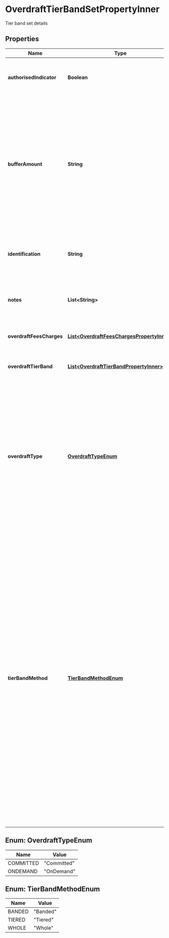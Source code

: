 

# OverdraftTierBandSetPropertyInner

Tier band set details

## Properties

| Name | Type | Description | Notes |
|------------ | ------------- | ------------- | -------------|
|**authorisedIndicator** | **Boolean** | Indicates if the Overdraft is authorised (Y) or unauthorised (N) |  [optional] |
|**bufferAmount** | **String** | When a customer exceeds their credit limit, a financial institution will not charge the customer unauthorised overdraft charges if they do not exceed by more than the buffer amount. Note: Authorised overdraft charges may still apply. |  [optional] |
|**identification** | **String** | Unique and unambiguous identification of a  Tier Band for a overdraft product. |  [optional] |
|**notes** | **List&lt;String&gt;** | Optional additional notes to supplement the overdraft Tier Band Set details |  [optional] |
|**overdraftFeesCharges** | [**List&lt;OverdraftFeesChargesPropertyInner&gt;**](OverdraftFeesChargesPropertyInner.md) | Overdraft fees and charges details |  [optional] |
|**overdraftTierBand** | [**List&lt;OverdraftTierBandPropertyInner&gt;**](OverdraftTierBandPropertyInner.md) | Provides overdraft details for a specific tier or band |  |
|**overdraftType** | [**OverdraftTypeEnum**](#OverdraftTypeEnum) | An overdraft can either be &#39;committed&#39; which means that the facility cannot be withdrawn without reasonable notification before it&#39;s agreed end date, or &#39;on demand&#39; which means that the financial institution can demand repayment at any point in time. |  [optional] |
|**tierBandMethod** | [**TierBandMethodEnum**](#TierBandMethodEnum) | The methodology of how overdraft is charged. It can be: &#39;Whole&#39;  Where the same charge/rate is applied to the entirety of the overdraft balance (where charges are applicable).  &#39;Tiered&#39; Where different charges/rates are applied dependent on overdraft maximum and minimum balance amount tiers defined by the lending financial organisation &#39;Banded&#39; Where different charges/rates are applied dependent on overdraft maximum and minimum balance amount bands defined by a government organisation. |  |



## Enum: OverdraftTypeEnum

| Name | Value |
|---- | -----|
| COMMITTED | &quot;Committed&quot; |
| ONDEMAND | &quot;OnDemand&quot; |



## Enum: TierBandMethodEnum

| Name | Value |
|---- | -----|
| BANDED | &quot;Banded&quot; |
| TIERED | &quot;Tiered&quot; |
| WHOLE | &quot;Whole&quot; |



